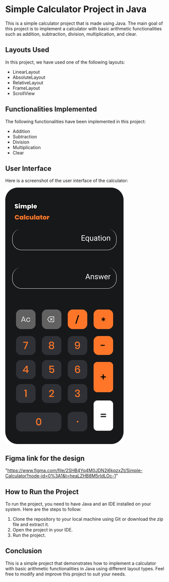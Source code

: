# Simple Calculator Project in Java

This is a simple calculator project that is made using Java. The main goal of this project is to implement a calculator with basic arithmetic functionalities such as addition, subtraction, division, multiplication, and clear.

## Layouts Used

In this project, we have used one of the following layouts:
* LinearLayout
* AbsoluteLayout
* RelativeLayout
* FrameLayout
* ScrollView

## Functionalities Implemented

The following functionalities have been implemented in this project:
* Addition
* Subtraction
* Division
* Multiplication
* Clear

## User Interface

Here is a screenshot of the user interface of the calculator:

![Calculator UI](https://github.com/abel-cosmic/Simple-Calcultor/blob/main/Simple%20Calculator%20UI%20Design.png)

## Figma link for the design
"https://www.figma.com/file/2SHB4Yq4M0JDN2i6kpzxZt/Simple-Calculator?node-id=0%3A1&t=heaLZHB8M5rIdLOc-1"

## How to Run the Project

To run the project, you need to have Java and an IDE installed on your system. Here are the steps to follow:

1. Clone the repository to your local machine using Git or download the zip file and extract it.
2. Open the project in your IDE.
3. Run the project.

## Conclusion

This is a simple project that demonstrates how to implement a calculator with basic arithmetic functionalities in Java using different layout types. Feel free to modify and improve this project to suit your needs.
